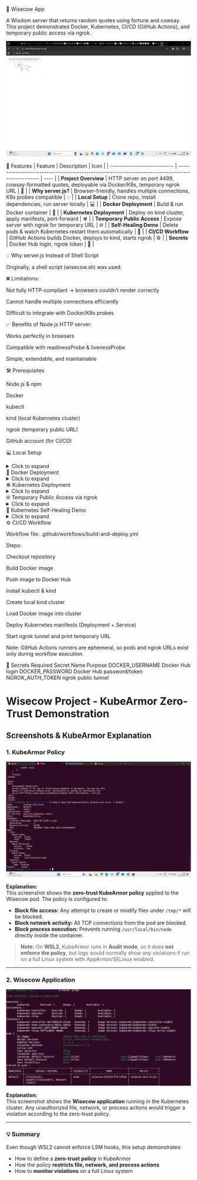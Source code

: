 🐄 Wisecow App

A Wisdom server that returns random quotes using fortune and cowsay. This project demonstrates Docker, Kubernetes, CI/CD (GitHub Actions), and temporary public access via ngrok.

![Wisecow Screenshot](screenshots/wisecow_screenshot.png)


🌟 Features
| Feature                     | Description                                                                                       | Icon |
| --------------------------- | ------------------------------------------------------------------------------------------------- | ---- |
| **Project Overview**        | HTTP server on port 4499, cowsay-formatted quotes, deployable via Docker/K8s, temporary ngrok URL | 📑   |
| **Why server.js?**          | Browser-friendly, handles multiple connections, K8s probes compatible                             | 💡   |
| **Local Setup**             | Clone repo, install dependencies, run server locally                                              | 💻   |
| **Docker Deployment**       | Build & run Docker container                                                                      | 🐳   |
| **Kubernetes Deployment**   | Deploy on kind cluster, apply manifests, port-forward                                             | ☸️   |
| **Temporary Public Access** | Expose server with ngrok for temporary URL                                                        | 🌐   |
| **Self-Healing Demo**       | Delete pods & watch Kubernetes restart them automatically                                         | 🔄   |
| **CI/CD Workflow**          | GitHub Actions builds Docker, deploys to kind, starts ngrok                                       | ⚙️   |
| **Secrets**                 | Docker Hub login, ngrok token                                                                     | 🔑   |

💡 Why server.js Instead of Shell Script

Originally, a shell script (wisecow.sh) was used:

❌ Limitations:

Not fully HTTP-compliant → browsers couldn’t render correctly

Cannot handle multiple connections efficiently

Difficult to integrate with Docker/K8s probes

✅ Benefits of Node.js HTTP server:

Works perfectly in browsers

Compatible with readinessProbe & livenessProbe

Simple, extendable, and maintainable

🛠 Prerequisites

Node.js & npm

Docker

kubectl

kind (local Kubernetes cluster)

ngrok (temporary public URL)

GitHub account (for CI/CD)

💻 Local Setup
<details> <summary>Click to expand</summary>
# Clone repository
git clone https://github.com/<username>/wisecow.git
cd wisecow

# Install dependencies
sudo apt update
sudo apt install nodejs npm fortune cowsay -y

# Run the server
node server.js

# Open browser
http://localhost:4499

</details>
🐳 Docker Deployment
<details> <summary>Click to expand</summary>
# Build Docker image
docker build -t wisecow-app .

# Run Docker container
docker run -p 4499:4499 wisecow-app

# Open browser
http://localhost:4499

</details>
☸️ Kubernetes Deployment
<details> <summary>Click to expand</summary>
# Create kind cluster
kind create cluster --name wisecow-cluster

# Load Docker image into cluster
kind load docker-image wisecow-app:latest --name wisecow-cluster

# Deploy manifests
kubectl apply -f wisecow-deployment.yaml
kubectl apply -f wisecow-service.yaml

# Forward port to local machine
kubectl port-forward service/wisecow-service 4499:4499

# Open browser
http://localhost:4499

</details>
🌐 Temporary Public Access via ngrok
<details> <summary>Click to expand</summary>
# Install ngrok
sudo apt install ngrok -y

# Add auth token
ngrok config add-authtoken <YOUR_NGROK_AUTH_TOKEN>

# Start tunnel
ngrok http 4499


ngrok will provide a temporary public URL, e.g.:
https://abcd1234.ngrok-free.app
Anyone can access your server temporarily.

</details>
🔄 Kubernetes Self-Healing Demo
<details> <summary>Click to expand</summary>
# List pods
kubectl get pods -l app=wisecow

# Delete a pod manually
kubectl delete pod <pod-name>

# Observe automatic recreation
kubectl get pods -l app=wisecow -w


Kubernetes ensures pods are restarted automatically (restartPolicy: Always).

</details>
⚙️ CI/CD Workflow

Workflow file: .github/workflows/build-and-deploy.yml

Steps:

Checkout repository

Build Docker image

Push image to Docker Hub

Install kubectl & kind

Create local kind cluster

Load Docker image into cluster

Deploy Kubernetes manifests (Deployment + Service)

Start ngrok tunnel and print temporary URL

Note: GitHub Actions runners are ephemeral, so pods and ngrok URLs exist only during workflow execution.

🔑 Secrets Required
Secret Name	Purpose
DOCKER_USERNAME	Docker Hub login
DOCKER_PASSWORD	Docker Hub password/token
NGROK_AUTH_TOKEN	ngrok public tunnel

# Wisecow Project - KubeArmor Zero-Trust Demonstration

## Screenshots & KubeArmor Explanation

### 1. KubeArmor Policy
![Wisecow App](screenshots/kubearmor-describe.png)

**Explanation:**  
This screenshot shows the **zero-trust KubeArmor policy** applied to the Wisecow pod. The policy is configured to:

- **Block file access:** Any attempt to create or modify files under `/tmp/*` will be blocked.
- **Block network activity:** All TCP connections from the pod are blocked.
- **Block process execution:** Prevents running `/usr/local/bin/node` directly inside the container.

> **Note:** On **WSL2**, KubeArmor runs in **Audit mode**, so it does **not enforce the policy**, but logs would normally show any violations if run on a full Linux system with AppArmor/SELinux enabled.

---

### 2. Wisecow Application
![KubeArmor Policy](screenshots/kubearmor-policy.png)

**Explanation:**  
This screenshot shows the **Wisecow application** running in the Kubernetes cluster. Any unauthorized file, network, or process actions would trigger a violation according to the zero-trust policy.

---

### 💡 Summary
Even though WSL2 cannot enforce LSM hooks, this setup demonstrates:

- How to define a **zero-trust policy** in KubeArmor  
- How the policy **restricts file, network, and process actions**  
- How to **monitor violations** on a full Linux system
